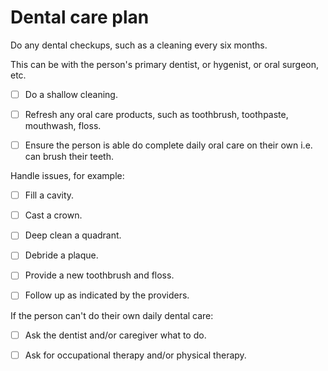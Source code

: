 # Dental care plan

Do any dental checkups, such as a cleaning every six months.

This can be with the person's primary dentist, or hygenist, or oral surgeon, etc.

- [ ] Do a shallow cleaning.

- [ ] Refresh any oral care products, such as toothbrush, toothpaste, mouthwash, floss.

- [ ] Ensure the person is able do complete daily oral care on their own i.e. can brush their teeth.

Handle issues, for example:

- [ ] Fill a cavity.

- [ ] Cast a crown.

- [ ] Deep clean a quadrant.

- [ ] Debride a plaque.

- [ ] Provide a new toothbrush and floss.

- [ ] Follow up as indicated by the providers.

If the person can't do their own daily dental care:

- [ ] Ask the dentist and/or caregiver what to do.

- [ ] Ask for occupational therapy and/or physical therapy.